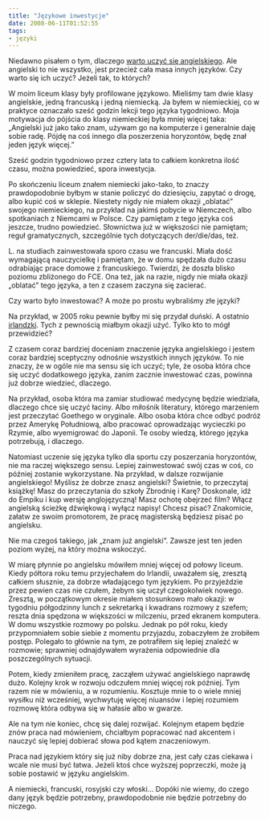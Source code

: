 ```yaml
---
title: "Językowe inwestycje"
date: 2008-06-11T01:52:55
tags:
- języki
---
```


Niedawno pisałem o tym, dlaczego [warto uczyć się
angielskiego](/2007/11/24/ale-to-jest-po-angielsku/).  Ale angielski to nie
wszystko, jest przecież cała masa innych języków. Czy warto się ich uczyć?
Jeżeli tak, to których?

<!--more-->

W moim liceum klasy były profilowane językowo. Mieliśmy tam dwie klasy
angielskie, jedną francuską i jedną niemiecką. Ja byłem w niemieckiej, co w
praktyce oznaczało sześć godzin lekcji tego języka tygodniowo. Moja motywacja
do pójścia do klasy niemieckiej była mniej więcej taka: „Angielski już jako
tako znam, używam go na komputerze i generalnie daję sobie radę. Pójdę na coś
innego dla poszerzenia horyzontów, będę znał jeden język więcej.”

Sześć godzin tygodniowo przez cztery lata to całkiem konkretna ilość czasu,
można powiedzieć, spora inwestycja.

Po skończeniu liceum znałem niemiecki jako-tako, to znaczy prawdopodobnie
byłbym w stanie policzyć do dziesięciu, zapytać o drogę, albo kupić coś w
sklepie. Niestety nigdy nie miałem okazji „oblatać” swojego niemieckiego, na
przykład na jakimś pobycie w Niemczech, albo spotkaniach z Niemcami w Polsce.
Czy pamiętam z tego języka coś jeszcze, trudno powiedzieć. Słownictwa już w
większości nie pamiętam; reguł gramatycznych, szczególnie tych dotyczących
der/die/das, też.

L. na studiach zainwestowała sporo czasu we francuski. Miała dość wymagającą
nauczycielkę i pamiętam, że w domu spędzała dużo czasu odrabiając prace domowe
z francuskiego. Twierdzi, że doszła blisko poziomu zbliżonego do FCE. Ona też,
jak na razie, nigdy nie miała okazji „oblatać” tego języka, a ten z czasem
zaczyna się zacierać.

Czy warto było inwestować? A może po prostu wybraliśmy złe języki?

Na przykład, w 2005 roku pewnie byłby mi się przydał duński. A ostatnio
[irlandzki](http://pl.wikipedia.org/wiki/J%C4%99zyk_irlandzki). Tych z
pewnością miałbym okazji użyć. Tylko kto to mógł przewidzieć?

Z czasem coraz bardziej doceniam znaczenie języka angielskiego i jestem coraz
bardziej sceptyczny odnośnie wszystkich innych języków. To nie znaczy, że w
ogóle nie ma sensu się ich uczyć; tyle, że osoba która chce się uczyć
dodatkowego języka, zanim zacznie inwestować czas, powinna już dobrze
wiedzieć, dlaczego.

Na przykład, osoba która ma zamiar studiować medycynę będzie wiedziała,
dlaczego chce się uczyć łaciny. Albo miłośnik literatury, którego marzeniem
jest przeczytać Goethego w oryginale. Albo osoba która chce odbyć podróż przez
Amerykę Południową, albo pracować oprowadzając wycieczki po Rzymie, albo
wyemigrować do Japonii. Te osoby wiedzą, którego języka potrzebują, i
dlaczego.

Natomiast uczenie się języka tylko dla sportu czy poszerzania horyzontów, nie
ma raczej większego sensu. Lepiej zainwestować swój czas w coś, co później
zostanie wykorzystane. Na przykład, w dalsze rozwijanie angielskiego! Myślisz
że dobrze znasz angielski? Świetnie, to przeczytaj książkę! Masz do
przeczytania do szkoły Zbrodnię i Karę? Doskonale, idź do Empiku i kup wersję
anglojęzyczną! Masz ochotę obejrzeć film? Włącz angielską ścieżkę dźwiękową i
wyłącz napisy! Chcesz pisać? Znakomicie, załatw ze swoim promotorem, że pracę
magisterską będziesz pisać po angielsku.

Nie ma czegoś takiego, jak „znam już angielski”. Zawsze jest ten jeden poziom
wyżej, na który można wskoczyć.

W miarę płynnie po angielsku mówiłem mniej więcej od połowy liceum. Kiedy
półtora roku temu przyjechałem do Irlandii, uważałem się, zresztą całkiem
słusznie, za dobrze władającego tym językiem. Po przyjeździe przez pewien czas
nie czułem, żebym się uczył czegokolwiek nowego. Zresztą, w początkowym
okresie miałem stosunkowo mało okazji: w tygodniu półgodzinny lunch z
sekretarką i kwadrans rozmowy z szefem; reszta dnia spędzona w większości w
milczeniu, przed ekranem komputera. W domu wszystkie rozmowy po polsku. Jednak
po pół roku, kiedy przypomniałem sobie siebie z momentu przyjazdu, zobaczyłem
że zrobiłem postęp. Polegało to głównie na tym, ze potrafiłem się lepiej
znaleźć w rozmowie; sprawniej odnajdywałem wyrażenia odpowiednie dla
poszczególnych sytuacji.

Potem, kiedy zmieniłem pracę, zacząłem używać angielskiego naprawdę dużo.
Kolejny krok w rozwoju odczułem mniej więcej rok później. Tym razem nie w
mówieniu, a w rozumieniu. Kosztuje mnie to o wiele mniej wysiłku niż
wcześniej, wychwytuję więcej niuansów i lepiej rozumiem rozmowę która odbywa
się w hałasie albo w gwarze.

Ale na tym nie koniec, chcę się dalej rozwijać. Kolejnym etapem będzie znów
praca nad mówieniem, chciałbym popracować nad akcentem i nauczyć się lepiej
dobierać słowa pod kątem znaczeniowym.

Praca nad językiem który się już niby dobrze zna, jest cały czas ciekawa i
wcale nie musi być łatwa. Jeżeli ktoś chce wyższej poprzeczki, może ją sobie
postawić w języku angielskim.

A niemiecki, francuski, rosyjski czy włoski... Dopóki nie wiemy, do czego dany
język będzie potrzebny, prawdopodobnie nie będzie potrzebny do niczego.
